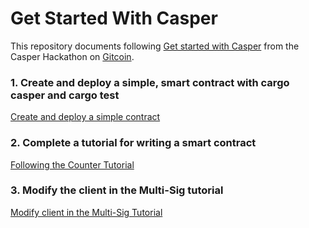# Get Started With Casper

This repository documents following [Get started with Casper](https://gitcoin.co/issue/casper-network/gitcoin-hackathon/29/100026611) from the Casper Hackathon on [Gitcoin](https://gitcoin.co/).

### 1. Create and deploy a simple, smart contract with cargo casper and cargo test

[Create and deploy a simple contract](https://github.com/ben-razor/casper-get-started/tree/main/1-simple-contract)

### 2. Complete a tutorial for writing a smart contract

[Following the Counter Tutorial](https://github.com/ben-razor/casper-get-started/tree/main/2-write-contract)

### 3. Modify the client in the Multi-Sig tutorial

[Modify client in the Multi-Sig Tutorial](https://github.com/ben-razor/casper-get-started/tree/main/3-multi-signature)
